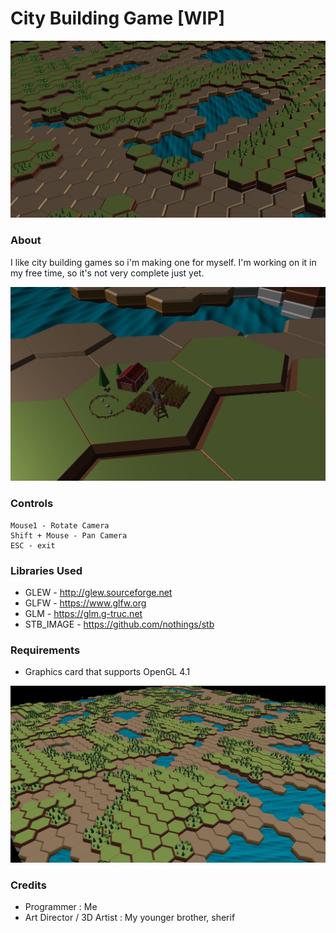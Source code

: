# City Building Game [WIP]

![showcase](assets/misc/showcase.gif)

### About
I like city building games so i'm making one for myself. I'm working on it in my free time, so it's not very complete just yet.

![showcase](assets/misc/farm.jpg)

### Controls
```
Mouse1 - Rotate Camera
Shift + Mouse - Pan Camera
ESC - exit
```
### Libraries Used
- GLEW - http://glew.sourceforge.net
- GLFW - https://www.glfw.org
- GLM  - https://glm.g-truc.net
- STB_IMAGE - https://github.com/nothings/stb

### Requirements
- Graphics card that supports OpenGL 4.1

![showcase](assets/misc/showcase.jpg)

### Credits
- Programmer : Me
- Art Director / 3D Artist : My younger brother, sherif